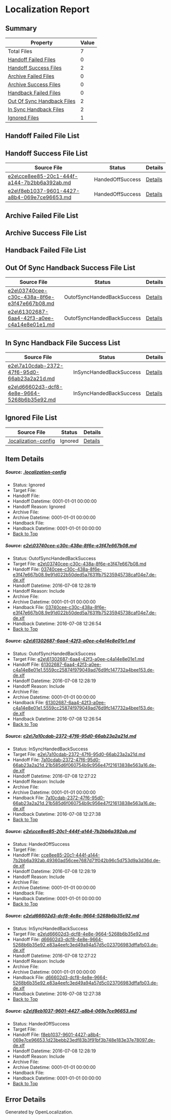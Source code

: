 # <a name='report-top'></a> Localization Report

## Summary
 Property | Value 
 -------- | ----- 
 Total Files | 7
[ Handoff Failed Files ](#handoff-failed-list)| 0
[ Handoff Success Files ](#handoff-success-list)| 2
[ Archive Failed Files ](#archive-failed-list)| 0
[ Archive Success Files ](#archive-success-list)| 0
[ Handback Failed Files ](#handback-failed-list)| 0
[ Out Of Sync Handback Files ](#outofsync-handback-success-list)| 2
[ In Sync Handback Files ](#insync-handback-success-list)| 2
[ Ignored Files ](#ignored-list)| 1

## <a name='handoff-failed-list'></a> Handoff Failed File List

## <a name='handoff-success-list'></a> Handoff Success File List
 Source File | Status | Details 
 ----------- | ------ | ------- 
 [e2e\cce8ee85-20c1-444f-a144-7b2bb6a392ab.md](https://github.com/OpenLocalizationTestOrg/oltest/blob/12a64d2cd58f46c2dcc9e618c1ed2ecb1e45158b/e2e/cce8ee85-20c1-444f-a144-7b2bb6a392ab.md) | HandedOffSuccess | [Details](#98d4956b321b4c30668f69ee65a7f17c7f9e288f4)
 [e2e\f8eb1037-9601-4427-a8b4-069e7ce96653.md](https://github.com/OpenLocalizationTestOrg/oltest/blob/12a64d2cd58f46c2dcc9e618c1ed2ecb1e45158b/e2e/f8eb1037-9601-4427-a8b4-069e7ce96653.md) | HandedOffSuccess | [Details](#90d370ac2eecb1fc6dd2f586e394a36a82fea3076)

## <a name='archive-failed-list'></a> Archive Failed File List

## <a name='archive-success-list'></a> Archive Success File List

## <a name='handback-failed-list'></a> Handback Failed File List

## <a name='outofsync-handback-success-list'></a> Out Of Sync Handback Success File List
 Source File | Status | Details 
 ----------- | ------ | ------- 
 [e2e\03740cee-c30c-438a-8f6e-e3f47e667b08.md](https://github.com/OpenLocalizationTestOrg/oltest/blob/a7a9fb90ca8500223a9c33349dac51d8ec2e7002/e2e/03740cee-c30c-438a-8f6e-e3f47e667b08.md) | OutofSyncHandedBackSuccess | [Details](#47efb93a6bf1bbf79a151eed5ffb0464e37e85591)
 [e2e\61302687-6aa4-42f3-a0ee-c4a14e8e01e1.md](https://github.com/OpenLocalizationTestOrg/oltest/blob/a7a9fb90ca8500223a9c33349dac51d8ec2e7002/e2e/61302687-6aa4-42f3-a0ee-c4a14e8e01e1.md) | OutofSyncHandedBackSuccess | [Details](#7a1e47c7b416230ea518ed26c3dbcabfb132484d2)

## <a name='insync-handback-success-list'></a> In Sync Handback File Success List
 Source File | Status | Details 
 ----------- | ------ | ------- 
 [e2e\7a10cdab-2372-47f6-95d0-66ab23a2a21d.md](https://github.com/OpenLocalizationTestOrg/oltest/blob/eb8ac39ffb4b54cb1b2eb9020bdab3e6ded378e9/e2e/7a10cdab-2372-47f6-95d0-66ab23a2a21d.md) | InSyncHandedBackSuccess | [Details](#d5c485de76355fe92f75b75ea0aa41e65e78fbaf3)
 [e2e\d66602d3-dcf8-4e8e-9664-5268b6b35e92.md](https://github.com/OpenLocalizationTestOrg/oltest/blob/eb8ac39ffb4b54cb1b2eb9020bdab3e6ded378e9/e2e/d66602d3-dcf8-4e8e-9664-5268b6b35e92.md) | InSyncHandedBackSuccess | [Details](#562fabf1f835fe8e45064c661ddd14adbfa6c01e5)

## <a name='ignored-list'></a> Ignored File List
 Source File | Status | Details 
 ----------- | ------ | ------- 
 [.localization-config](https://github.com/OpenLocalizationTestOrg/oltest/blob/12a64d2cd58f46c2dcc9e618c1ed2ecb1e45158b/.localization-config) | Ignored | [Details](#3d4f252ac210baf56311d7e97dcc2db10974dbd20)

## Item Details
##### <a name='3d4f252ac210baf56311d7e97dcc2db10974dbd20'></a> Source: [.localization-config](https://github.com/OpenLocalizationTestOrg/oltest/blob/12a64d2cd58f46c2dcc9e618c1ed2ecb1e45158b/.localization-config)
* Status: Ignored
* Target File: 
* Handoff File: 
* Handoff Datetime: 0001-01-01 00:00:00
* Handoff Reason: Ignored
* Archive File: 
* Archive Datetime: 0001-01-01 00:00:00
* Handback File: 
* Handback Datetime: 0001-01-01 00:00:00
* [Back to Top](#report-top)

##### <a name='47efb93a6bf1bbf79a151eed5ffb0464e37e85591'></a> Source: [e2e\03740cee-c30c-438a-8f6e-e3f47e667b08.md](https://github.com/OpenLocalizationTestOrg/oltest/blob/a7a9fb90ca8500223a9c33349dac51d8ec2e7002/e2e/03740cee-c30c-438a-8f6e-e3f47e667b08.md)
* Status: OutofSyncHandedBackSuccess
* Target File: [e2e\03740cee-c30c-438a-8f6e-e3f47e667b08.md](https://github.com/OpenLocalizationTestOrg/oltest-dede-fly/blob/57318f5176ed846f07869821de8b5774fd765372/e2e/03740cee-c30c-438a-8f6e-e3f47e667b08.md)
* Handoff File: [03740cee-c30c-438a-8f6e-e3f47e667b08.9e91d022b50ded5a7631fb75235945738caf04e7.de-de.xlf](https://github.com/OpenLocalizationTestOrg/olhandoff-e2e/blob/72fb003c9e45bac9b1d9a3ce0cf3b6b87430e49d/ol-handoff/OpenLocalizationTestOrg/oltest-dede-fly/ci/low/03740cee-c30c-438a-8f6e-e3f47e667b08.9e91d022b50ded5a7631fb75235945738caf04e7.de-de.xlf)
* Handoff Datetime: 2016-07-08 12:28:19
* Handoff Reason: Include
* Archive File: 
* Archive Datetime: 0001-01-01 00:00:00
* Handback File: [03740cee-c30c-438a-8f6e-e3f47e667b08.9e91d022b50ded5a7631fb75235945738caf04e7.de-de.xlf](https://github.com/OpenLocalizationTestOrg/olhandback-e2e/blob/99c5c4233426a299e33888054dbd4a27f51c6fc2/ol-handback/OpenLocalizationTestOrg/oltest-dede-fly/ci/high/03740cee-c30c-438a-8f6e-e3f47e667b08.9e91d022b50ded5a7631fb75235945738caf04e7.de-de.xlf)
* Handback Datetime: 2016-07-08 12:26:54
* [Back to Top](#report-top)

##### <a name='7a1e47c7b416230ea518ed26c3dbcabfb132484d2'></a> Source: [e2e\61302687-6aa4-42f3-a0ee-c4a14e8e01e1.md](https://github.com/OpenLocalizationTestOrg/oltest/blob/a7a9fb90ca8500223a9c33349dac51d8ec2e7002/e2e/61302687-6aa4-42f3-a0ee-c4a14e8e01e1.md)
* Status: OutofSyncHandedBackSuccess
* Target File: [e2e\61302687-6aa4-42f3-a0ee-c4a14e8e01e1.md](https://github.com/OpenLocalizationTestOrg/oltest-dede-fly/blob/57318f5176ed846f07869821de8b5774fd765372/e2e/61302687-6aa4-42f3-a0ee-c4a14e8e01e1.md)
* Handoff File: [61302687-6aa4-42f3-a0ee-c4a14e8e01e1.5559cc25874f979049ad76d9fc147732a4bee153.de-de.xlf](https://github.com/OpenLocalizationTestOrg/olhandoff-e2e/blob/72fb003c9e45bac9b1d9a3ce0cf3b6b87430e49d/ol-handoff/OpenLocalizationTestOrg/oltest-dede-fly/ci/low/61302687-6aa4-42f3-a0ee-c4a14e8e01e1.5559cc25874f979049ad76d9fc147732a4bee153.de-de.xlf)
* Handoff Datetime: 2016-07-08 12:28:19
* Handoff Reason: Include
* Archive File: 
* Archive Datetime: 0001-01-01 00:00:00
* Handback File: [61302687-6aa4-42f3-a0ee-c4a14e8e01e1.5559cc25874f979049ad76d9fc147732a4bee153.de-de.xlf](https://github.com/OpenLocalizationTestOrg/olhandback-e2e/blob/99c5c4233426a299e33888054dbd4a27f51c6fc2/ol-handback/OpenLocalizationTestOrg/oltest-dede-fly/ci/high/61302687-6aa4-42f3-a0ee-c4a14e8e01e1.5559cc25874f979049ad76d9fc147732a4bee153.de-de.xlf)
* Handback Datetime: 2016-07-08 12:26:54
* [Back to Top](#report-top)

##### <a name='d5c485de76355fe92f75b75ea0aa41e65e78fbaf3'></a> Source: [e2e\7a10cdab-2372-47f6-95d0-66ab23a2a21d.md](https://github.com/OpenLocalizationTestOrg/oltest/blob/eb8ac39ffb4b54cb1b2eb9020bdab3e6ded378e9/e2e/7a10cdab-2372-47f6-95d0-66ab23a2a21d.md)
* Status: InSyncHandedBackSuccess
* Target File: [e2e\7a10cdab-2372-47f6-95d0-66ab23a2a21d.md](https://github.com/OpenLocalizationTestOrg/oltest-dede-fly/blob/9ab988915dd2aaf519b902eda0f829e5045029cf/e2e/7a10cdab-2372-47f6-95d0-66ab23a2a21d.md)
* Handoff File: [7a10cdab-2372-47f6-95d0-66ab23a2a21d.21b585d6f060754b9c956e47f21613838e563a16.de-de.xlf](https://github.com/OpenLocalizationTestOrg/olhandoff-e2e/blob/e4c381cbf0dfe96d274f064cd5dec3f87cf4a9c7/ol-handoff/OpenLocalizationTestOrg/oltest-dede-fly/ci/ht/7a10cdab-2372-47f6-95d0-66ab23a2a21d.21b585d6f060754b9c956e47f21613838e563a16.de-de.xlf)
* Handoff Datetime: 2016-07-08 12:27:22
* Handoff Reason: Include
* Archive File: 
* Archive Datetime: 0001-01-01 00:00:00
* Handback File: [7a10cdab-2372-47f6-95d0-66ab23a2a21d.21b585d6f060754b9c956e47f21613838e563a16.de-de.xlf](https://github.com/OpenLocalizationTestOrg/olhandback-e2e/blob/efc148e8db0f40a4c13d28c0071455ea82f55c30/ol-handback/OpenLocalizationTestOrg/oltest-dede-fly/ci/ht/7a10cdab-2372-47f6-95d0-66ab23a2a21d.21b585d6f060754b9c956e47f21613838e563a16.de-de.xlf)
* Handback Datetime: 2016-07-08 12:27:38
* [Back to Top](#report-top)

##### <a name='98d4956b321b4c30668f69ee65a7f17c7f9e288f4'></a> Source: [e2e\cce8ee85-20c1-444f-a144-7b2bb6a392ab.md](https://github.com/OpenLocalizationTestOrg/oltest/blob/12a64d2cd58f46c2dcc9e618c1ed2ecb1e45158b/e2e/cce8ee85-20c1-444f-a144-7b2bb6a392ab.md)
* Status: HandedOffSuccess
* Target File: 
* Handoff File: [cce8ee85-20c1-444f-a144-7b2bb6a392ab.49360ad56cee7687d71f042b96c5d753d9a3d36d.de-de.xlf](https://github.com/OpenLocalizationTestOrg/olhandoff-e2e/blob/72fb003c9e45bac9b1d9a3ce0cf3b6b87430e49d/ol-handoff/OpenLocalizationTestOrg/oltest-dede-fly/ci/low/cce8ee85-20c1-444f-a144-7b2bb6a392ab.49360ad56cee7687d71f042b96c5d753d9a3d36d.de-de.xlf)
* Handoff Datetime: 2016-07-08 12:28:19
* Handoff Reason: Include
* Archive File: 
* Archive Datetime: 0001-01-01 00:00:00
* Handback File: 
* Handback Datetime: 0001-01-01 00:00:00
* [Back to Top](#report-top)

##### <a name='562fabf1f835fe8e45064c661ddd14adbfa6c01e5'></a> Source: [e2e\d66602d3-dcf8-4e8e-9664-5268b6b35e92.md](https://github.com/OpenLocalizationTestOrg/oltest/blob/eb8ac39ffb4b54cb1b2eb9020bdab3e6ded378e9/e2e/d66602d3-dcf8-4e8e-9664-5268b6b35e92.md)
* Status: InSyncHandedBackSuccess
* Target File: [e2e\d66602d3-dcf8-4e8e-9664-5268b6b35e92.md](https://github.com/OpenLocalizationTestOrg/oltest-dede-fly/blob/9ab988915dd2aaf519b902eda0f829e5045029cf/e2e/d66602d3-dcf8-4e8e-9664-5268b6b35e92.md)
* Handoff File: [d66602d3-dcf8-4e8e-9664-5268b6b35e92.e83a4eefc3ed49a94a57d5c023706983dffafb03.de-de.xlf](https://github.com/OpenLocalizationTestOrg/olhandoff-e2e/blob/e4c381cbf0dfe96d274f064cd5dec3f87cf4a9c7/ol-handoff/OpenLocalizationTestOrg/oltest-dede-fly/ci/ht/d66602d3-dcf8-4e8e-9664-5268b6b35e92.e83a4eefc3ed49a94a57d5c023706983dffafb03.de-de.xlf)
* Handoff Datetime: 2016-07-08 12:27:22
* Handoff Reason: Include
* Archive File: 
* Archive Datetime: 0001-01-01 00:00:00
* Handback File: [d66602d3-dcf8-4e8e-9664-5268b6b35e92.e83a4eefc3ed49a94a57d5c023706983dffafb03.de-de.xlf](https://github.com/OpenLocalizationTestOrg/olhandback-e2e/blob/efc148e8db0f40a4c13d28c0071455ea82f55c30/ol-handback/OpenLocalizationTestOrg/oltest-dede-fly/ci/ht/d66602d3-dcf8-4e8e-9664-5268b6b35e92.e83a4eefc3ed49a94a57d5c023706983dffafb03.de-de.xlf)
* Handback Datetime: 2016-07-08 12:27:38
* [Back to Top](#report-top)

##### <a name='90d370ac2eecb1fc6dd2f586e394a36a82fea3076'></a> Source: [e2e\f8eb1037-9601-4427-a8b4-069e7ce96653.md](https://github.com/OpenLocalizationTestOrg/oltest/blob/12a64d2cd58f46c2dcc9e618c1ed2ecb1e45158b/e2e/f8eb1037-9601-4427-a8b4-069e7ce96653.md)
* Status: HandedOffSuccess
* Target File: 
* Handoff File: [f8eb1037-9601-4427-a8b4-069e7ce96653.1d23bebb23edf83b3f91bf3b748e183e37e78097.de-de.xlf](https://github.com/OpenLocalizationTestOrg/olhandoff-e2e/blob/72fb003c9e45bac9b1d9a3ce0cf3b6b87430e49d/ol-handoff/OpenLocalizationTestOrg/oltest-dede-fly/ci/low/f8eb1037-9601-4427-a8b4-069e7ce96653.1d23bebb23edf83b3f91bf3b748e183e37e78097.de-de.xlf)
* Handoff Datetime: 2016-07-08 12:28:19
* Handoff Reason: Include
* Archive File: 
* Archive Datetime: 0001-01-01 00:00:00
* Handback File: 
* Handback Datetime: 0001-01-01 00:00:00
* [Back to Top](#report-top)


## Error Details

Generated by OpenLocalization.
